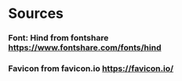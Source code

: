 # Sources

### Font: Hind from fontshare https://www.fontshare.com/fonts/hind

### Favicon from favicon.io https://favicon.io/